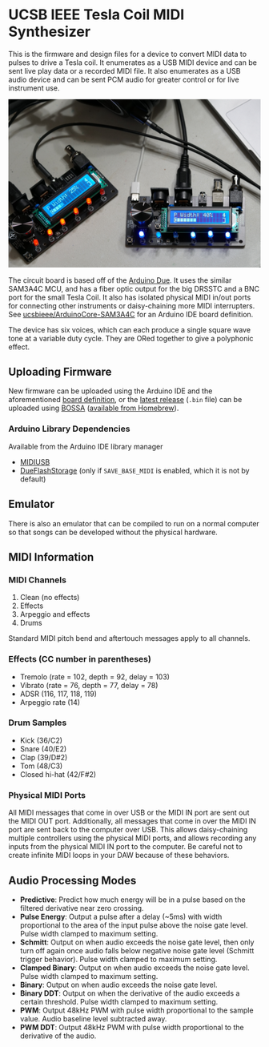 # UCSB IEEE Tesla Coil MIDI Synthesizer

This is the firmware and design files for a device to convert MIDI data to pulses to drive a Tesla coil. It enumerates as a USB MIDI device and can be sent live play data or a recorded MIDI file. It also enumerates as a USB audio device and can be sent PCM audio for greater control or for live instrument use.

![photo](MIDI_Interrupter.jpg)

The circuit board is based off of the [Arduino Due](https://docs.arduino.cc/hardware/due). It uses the similar SAM3A4C MCU, and has a fiber optic output for the big DRSSTC and a BNC port for the small Tesla Coil. It also has isolated physical MIDI in/out ports for connecting other instruments or daisy-chaining more MIDI interrupters. See [ucsbieee/ArduinoCore-SAM3A4C](https://github.com/ucsbieee/ArduinoCore-SAM3A4C) for an Arduino IDE board definition.

The device has six voices, which can each produce a single square wave tone at a variable duty cycle. They are ORed together to give a polyphonic effect.

## Uploading Firmware

New firmware can be uploaded using the Arduino IDE and the aforementioned [board definition](https://github.com/ucsbieee/ArduinoCore-SAM3A4C), or the [latest release](https://github.com/ucsbieee/Tesla-Coil-MIDI-Synth/releases/latest) (`.bin` file) can be uploaded using [BOSSA](https://github.com/shumatech/BOSSA) ([available from Homebrew](https://formulae.brew.sh/formula/bossa)).

### Arduino Library Dependencies
Available from the Arduino IDE library manager
 * [MIDIUSB](https://github.com/arduino-libraries/MIDIUSB)
 * [DueFlashStorage](https://github.com/sebnil/DueFlashStorage) (only if `SAVE_BASE_MIDI` is enabled, which it is not by default)

## Emulator

There is also an emulator that can be compiled to run on a normal computer so that songs can be developed without the physical hardware.

## MIDI Information

### MIDI Channels
 1. Clean (no effects)
 2. Effects
 3. Arpeggio and effects
 4. Drums

Standard MIDI pitch bend and aftertouch messages apply to all channels.

### Effects (CC number in parentheses)
 * Tremolo (rate = 102, depth = 92, delay = 103)
 * Vibrato (rate = 76, depth = 77, delay = 78)
 * ADSR (116, 117, 118, 119)
 * Arpeggio rate (14)

### Drum Samples
 * Kick (36/C2)
 * Snare (40/E2)
 * Clap (39/D#2)
 * Tom (48/C3)
 * Closed hi-hat (42/F#2)

### Physical MIDI Ports
All MIDI messages that come in over USB or the MIDI IN port are sent out the MIDI OUT port. Additionally, all messages that come in over the MIDI IN port are sent back to the computer over USB. This allows daisy-chaining multiple controllers using the physical MIDI ports, and allows recording any inputs from the physical MIDI IN port to the computer. Be careful not to create infinite MIDI loops in your DAW because of these behaviors.

## Audio Processing Modes
 * **Predictive**: Predict how much energy will be in a pulse based on the filtered derivative near zero crossing.
 * **Pulse Energy**: Output a pulse after a delay (~5ms) with width proportional to the area of the input pulse above the noise gate level. Pulse width clamped to maximum setting.
 * **Schmitt**: Output on when audio exceeds the noise gate level, then only turn off again once audio falls below negative noise gate level (Schmitt trigger behavior). Pulse width clamped to maximum setting.
 * **Clamped Binary**: Output on when audio exceeds the noise gate level. Pulse width clamped to maximum setting.
 * **Binary**: Output on when audio exceeds the noise gate level.
 * **Binary DDT**: Output on when the derivative of the audio exceeds a certain threshold. Pulse width clamped to maximum setting.
 * **PWM**: Output 48kHz PWM with pulse width proportional to the sample value. Audio baseline level subtracted away.
 * **PWM DDT**: Output 48kHz PWM with pulse width proportional to the derivative of the audio.

